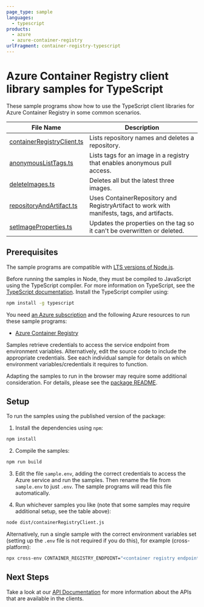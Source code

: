 ```yaml
---
page_type: sample
languages:
  - typescript
products:
  - azure
  - azure-container-registry
urlFragment: container-registry-typescript
---
```


# Azure Container Registry client library samples for TypeScript

These sample programs show how to use the TypeScript client libraries for Azure Container Registry in some common scenarios.

| **File Name**                                         | **Description**                                                                            |
| ----------------------------------------------------- | ------------------------------------------------------------------------------------------ |
| [containerRegistryClient.ts][containerregistryclient] | Lists repository names and deletes a repository.                                           |
| [anonymousListTags.ts][anonymouslisttags]             | Lists tags for an image in a registry that enables anonymous pull access.                  |
| [deleteImages.ts][deleteimages]                       | Deletes all but the latest three images.                                                   |
| [repositoryAndArtifact.ts][repositoryandartifact]     | Uses ContainerRepository and RegistryArtifact to work with manifests, tags, and artifacts. |
| [setImageProperties.ts][setimageproperties]           | Updates the properties on the tag so it can't be overwritten or deleted.                   |

## Prerequisites

The sample programs are compatible with [LTS versions of Node.js](https://nodejs.org/about/releases/).

Before running the samples in Node, they must be compiled to JavaScript using the TypeScript compiler. For more information on TypeScript, see the [TypeScript documentation][typescript]. Install the TypeScript compiler using:

```bash
npm install -g typescript
```

You need [an Azure subscription][freesub] and the following Azure resources to run these sample programs:

- [Azure Container Registry][createinstance_azurecontainerregistry]

Samples retrieve credentials to access the service endpoint from environment variables. Alternatively, edit the source code to include the appropriate credentials. See each individual sample for details on which environment variables/credentials it requires to function.

Adapting the samples to run in the browser may require some additional consideration. For details, please see the [package README][package].

## Setup

To run the samples using the published version of the package:

1. Install the dependencies using `npm`:

```bash
npm install
```

2. Compile the samples:

```bash
npm run build
```

3. Edit the file `sample.env`, adding the correct credentials to access the Azure service and run the samples. Then rename the file from `sample.env` to just `.env`. The sample programs will read this file automatically.

4. Run whichever samples you like (note that some samples may require additional setup, see the table above):

```bash
node dist/containerRegistryClient.js
```

Alternatively, run a single sample with the correct environment variables set (setting up the `.env` file is not required if you do this), for example (cross-platform):

```bash
npx cross-env CONTAINER_REGISTRY_ENDPOINT="<container registry endpoint>" node dist/containerRegistryClient.js
```

## Next Steps

Take a look at our [API Documentation][apiref] for more information about the APIs that are available in the clients.

[containerregistryclient]: https://github.com/Azure/azure-sdk-for-js/blob/main/sdk/containerregistry/container-registry/samples/v1/typescript/src/containerRegistryClient.ts
[anonymouslisttags]: https://github.com/Azure/azure-sdk-for-js/blob/main/sdk/containerregistry/container-registry/samples/v1/typescript/src/anonymousListTags.ts
[deleteimages]: https://github.com/Azure/azure-sdk-for-js/blob/main/sdk/containerregistry/container-registry/samples/v1/typescript/src/deleteImages.ts
[repositoryandartifact]: https://github.com/Azure/azure-sdk-for-js/blob/main/sdk/containerregistry/container-registry/samples/v1/typescript/src/repositoryAndArtifact.ts
[setimageproperties]: https://github.com/Azure/azure-sdk-for-js/blob/main/sdk/containerregistry/container-registry/samples/v1/typescript/src/setImageProperties.ts
[apiref]: https://docs.microsoft.com/javascript/api/@azure/container-registry
[freesub]: https://azure.microsoft.com/free/
[createinstance_azurecontainerregistry]: https://docs.microsoft.com/azure/container-registry/container-registry-get-started-portal
[package]: https://github.com/Azure/azure-sdk-for-js/tree/main/sdk/containerregistry/container-registry/README.md
[typescript]: https://www.typescriptlang.org/docs/home.html
